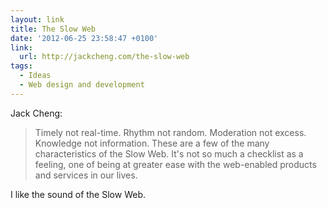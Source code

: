 ```yaml
---
layout: link
title: The Slow Web
date: '2012-06-25 23:58:47 +0100'
link:
  url: http://jackcheng.com/the-slow-web
tags:
  - Ideas
  - Web design and development
---
```

Jack Cheng:

> Timely not real-time. Rhythm not random. Moderation not excess. Knowledge not information. These are a few of the many characteristics of the Slow Web. It's not so much a checklist as a feeling, one of being at greater ease with the web-enabled products and services in our lives.

I like the sound of the Slow Web.
